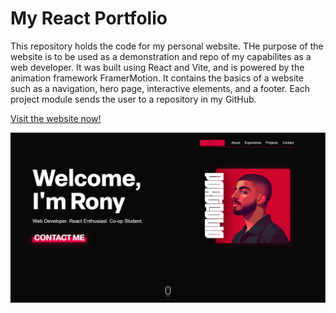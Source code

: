 <h1>My React Portfolio</h1>
This repository holds the code for my personal website. THe purpose of the website is to be used as a demonstration and repo of my capabilites as a web developer. It was built using React and Vite, and is powered by the animation framework FramerMotion. It contains the basics of a website such as a navigation, hero page, interactive elements, and a footer. Each project module sends the user to a repository in my GitHub.
<br />

<a href="ronyazrieh.com">Visit the website now!</a>

<img src="assets/projects/portfolio.png">
